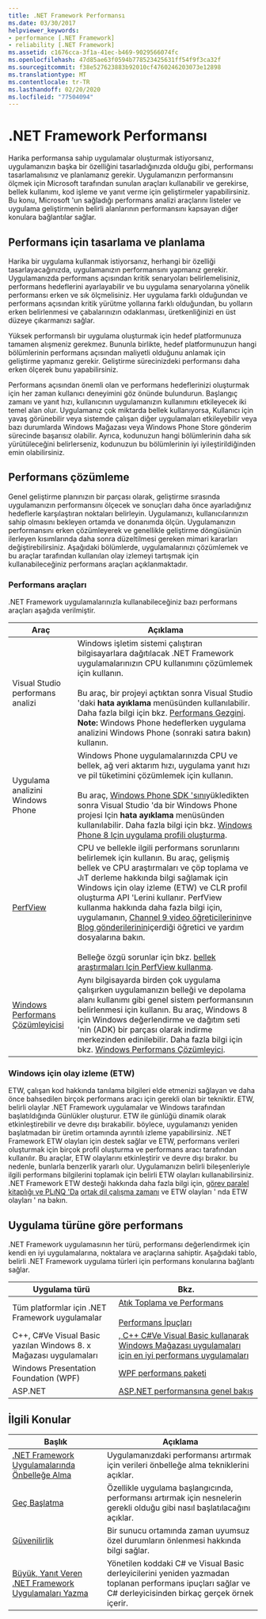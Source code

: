```yaml
---
title: .NET Framework Performansı
ms.date: 03/30/2017
helpviewer_keywords:
- performance [.NET Framework]
- reliability [.NET Framework]
ms.assetid: c1676cca-3f1a-41ec-b469-9029566074fc
ms.openlocfilehash: 47d85ae63f0594b778523425631ff54f9f3ca32f
ms.sourcegitcommit: f38e527623883b92010cf4760246203073e12898
ms.translationtype: MT
ms.contentlocale: tr-TR
ms.lasthandoff: 02/20/2020
ms.locfileid: "77504094"
---
```

# <a name="net-framework-performance"></a>.NET Framework Performansı
Harika performansa sahip uygulamalar oluşturmak istiyorsanız, uygulamanızın başka bir özelliğini tasarladığınızda olduğu gibi, performansı tasarlamalısınız ve planlamanız gerekir. Uygulamanızın performansını ölçmek için Microsoft tarafından sunulan araçları kullanabilir ve gerekirse, bellek kullanımı, kod işleme ve yanıt verme için geliştirmeler yapabilirsiniz. Bu konu, Microsoft 'un sağladığı performans analizi araçlarını listeler ve uygulama geliştirmenin belirli alanlarının performansını kapsayan diğer konulara bağlantılar sağlar.  
  
## <a name="designing-and-planning-for-performance"></a>Performans için tasarlama ve planlama  
 Harika bir uygulama kullanmak istiyorsanız, herhangi bir özelliği tasarlayacağınızda, uygulamanızın performansını yapmanız gerekir. Uygulamanızda performans açısından kritik senaryoları belirlemelisiniz, performans hedeflerini ayarlayabilir ve bu uygulama senaryolarına yönelik performansı erken ve sık ölçmelisiniz. Her uygulama farklı olduğundan ve performans açısından kritik yürütme yollarına farklı olduğundan, bu yolların erken belirlenmesi ve çabalarınızın odaklanması, üretkenliğinizi en üst düzeye çıkarmanızı sağlar.  
  
 Yüksek performanslı bir uygulama oluşturmak için hedef platformunuza tamamen alışmeniz gerekmez. Bununla birlikte, hedef platformunuzun hangi bölümlerinin performans açısından maliyetli olduğunu anlamak için geliştirme yapmanız gerekir. Geliştirme sürecinizdeki performansı daha erken ölçerek bunu yapabilirsiniz.  
  
 Performans açısından önemli olan ve performans hedeflerinizi oluşturmak için her zaman kullanıcı deneyimini göz önünde bulundurun. Başlangıç zamanı ve yanıt hızı, kullanıcının uygulamanızın kullanımını etkileyecek iki temel alan olur. Uygulamanız çok miktarda bellek kullanıyorsa, Kullanıcı için yavaş görünebilir veya sistemde çalışan diğer uygulamaları etkileyebilir veya bazı durumlarda Windows Mağazası veya Windows Phone Store gönderim sürecinde başarısız olabilir. Ayrıca, kodunuzun hangi bölümlerinin daha sık yürütüleceğini belirlerseniz, kodunuzun bu bölümlerinin iyi iyileştirildiğinden emin olabilirsiniz.  
  
## <a name="analyzing-performance"></a>Performans çözümleme  
 Genel geliştirme planınızın bir parçası olarak, geliştirme sırasında uygulamanızın performansını ölçecek ve sonuçları daha önce ayarladığınız hedeflerle karşılaştıran noktaları belirleyin. Uygulamanızı, kullanıcılarınızın sahip olmasını bekleyen ortamda ve donanımda ölçün. Uygulamanızın performansını erken çözümleyerek ve genellikle geliştirme döngüsünün ilerleyen kısımlarında daha sonra düzeltilmesi gereken mimari kararları değiştirebilirsiniz. Aşağıdaki bölümlerde, uygulamalarınızı çözümlemek ve bu araçlar tarafından kullanılan olay izlemeyi tartışmak için kullanabileceğiniz performans araçları açıklanmaktadır.  
  
### <a name="performance-tools"></a>Performans araçları  
 .NET Framework uygulamalarınızla kullanabileceğiniz bazı performans araçları aşağıda verilmiştir.  
  
|Araç|Açıklama|  
|----------|-----------------|  
|Visual Studio performans analizi|Windows işletim sistemi çalıştıran bilgisayarlara dağıtılacak .NET Framework uygulamalarınızın CPU kullanımını çözümlemek için kullanın.<br /><br /> Bu araç, bir projeyi açtıktan sonra Visual Studio 'daki **hata ayıklama** menüsünden kullanılabilir. Daha fazla bilgi için bkz. [Performans Gezgini](/visualstudio/profiling/performance-explorer). **Note:**  Windows Phone hedeflerken uygulama analizini Windows Phone (sonraki satıra bakın) kullanın.|  
|Uygulama analizini Windows Phone|Windows Phone uygulamalarınızda CPU ve bellek, ağ veri aktarım hızı, uygulama yanıt hızı ve pil tüketimini çözümlemek için kullanın.<br /><br /> Bu araç, [Windows Phone SDK 'sını](https://go.microsoft.com/fwlink/?LinkId=265773)yükledikten sonra Visual Studio 'da bir Windows Phone projesi Için **hata ayıklama** menüsünden kullanılabilir. Daha fazla bilgi için bkz. [Windows Phone 8 Için uygulama profili oluşturma](https://docs.microsoft.com/previous-versions/windows/apps/jj215908(v=vs.105)).|  
|[PerfView](https://www.microsoft.com/download/details.aspx?id=28567)|CPU ve bellekle ilgili performans sorunlarını belirlemek için kullanın. Bu araç, gelişmiş bellek ve CPU araştırmaları ve çöp toplama ve JıT derleme hakkında bilgi sağlamak için Windows için olay izleme (ETW) ve CLR profil oluşturma API 'Lerini kullanır. PerfView kullanma hakkında daha fazla bilgi için, uygulamanın, [Channel 9 video öğreticilerinin](https://channel9.msdn.com/Series/PerfView-Tutorial)ve [Blog gönderilerinin](https://docs.microsoft.com/archive/blogs/vancem/)içerdiği öğretici ve yardım dosyalarına bakın.<br /><br /> Belleğe özgü sorunlar için bkz. [bellek araştırmaları Için PerfView kullanma](https://channel9.msdn.com/Series/PerfView-Tutorial/PerfView-Tutorial-9-NET-Memory-Investigation-Basics-of-GC-Heap-Snapshots).|  
|[Windows Performans Çözümleyicisi](https://www.microsoft.com/download/details.aspx?id=30652)|Aynı bilgisayarda birden çok uygulama çalışırken uygulamanızın belleği ve depolama alanı kullanımı gibi genel sistem performansının belirlenmesi için kullanın. Bu araç, Windows 8 için Windows değerlendirme ve dağıtım seti 'nin (ADK) bir parçası olarak indirme merkezinden edinilebilir. Daha fazla bilgi için bkz. [Windows Performans Çözümleyici](/windows-hardware/test/wpt/windows-performance-analyzer).|
  
### <a name="event-tracing-for-windows-etw"></a>Windows için olay izleme (ETW)  
 ETW, çalışan kod hakkında tanılama bilgileri elde etmenizi sağlayan ve daha önce bahsedilen birçok performans aracı için gerekli olan bir tekniktir. ETW, belirli olaylar .NET Framework uygulamalar ve Windows tarafından başlatıldığında Günlükler oluşturur. ETW ile günlüğü dinamik olarak etkinleştirebilir ve devre dışı bırakabilir. böylece, uygulamanızı yeniden başlatmadan bir üretim ortamında ayrıntılı izleme yapabilirsiniz. .NET Framework ETW olayları için destek sağlar ve ETW, performans verileri oluşturmak için birçok profil oluşturma ve performans aracı tarafından kullanılır. Bu araçlar, ETW olaylarını etkinleştirir ve devre dışı bırakır. bu nedenle, bunlarla benzerlik yararlı olur. Uygulamanızın belirli bileşenleriyle ilgili performans bilgilerini toplamak için belirli ETW olayları kullanabilirsiniz. .NET Framework ETW desteği hakkında daha fazla bilgi için, [görev paralel kitaplığı ve PLıNQ 'Da](etw-events-in-task-parallel-library-and-plinq.md) [ortak dil çalışma zamanı](etw-events-in-the-common-language-runtime.md) ve ETW olayları ' nda ETW olayları ' na bakın.  
  
## <a name="performance-by-app-type"></a>Uygulama türüne göre performans  
 .NET Framework uygulamasının her türü, performansı değerlendirmek için kendi en iyi uygulamalarına, noktalara ve araçlarına sahiptir. Aşağıdaki tablo, belirli .NET Framework uygulama türleri için performans konularına bağlantı sağlar.  
  
|Uygulama türü|Bkz.|  
|--------------|---------|  
|Tüm platformlar için .NET Framework uygulamalar|[Atık Toplama ve Performans](../../standard/garbage-collection/performance.md)<br /><br /> [Performans İpuçları](performance-tips.md)|  
|C++, C#Ve Visual Basic yazılan Windows 8. x Mağazası uygulamaları|[, C++ C#Ve Visual Basic kullanarak Windows Mağazası uygulamaları için en iyi performans uygulamaları](https://docs.microsoft.com/previous-versions/windows/apps/hh750313%28v=win.10%29)|  
|Windows Presentation Foundation (WPF)|[WPF performans paketi](https://docs.microsoft.com/previous-versions/dotnet/netframework-4.0/aa969767(v=vs.100))|  
|ASP.NET|[ASP.NET performansına genel bakış](https://docs.microsoft.com/previous-versions/aspnet/cc668225(v=vs.100))|  
  
## <a name="related-topics"></a>İlgili Konular  
  
|Başlık|Açıklama|  
|-----------|-----------------|  
|[.NET Framework Uygulamalarında Önbelleğe Alma](caching-in-net-framework-applications.md)|Uygulamanızdaki performansı artırmak için verileri önbelleğe alma tekniklerini açıklar.|  
|[Geç Başlatma](lazy-initialization.md)|Özellikle uygulama başlangıcında, performansı artırmak için nesnelerin gerekli olduğu gibi nasıl başlatılacağını açıklar.|  
|[Güvenilirlik](reliability.md)|Bir sunucu ortamında zaman uyumsuz özel durumların önlenmesi hakkında bilgi sağlar.|  
|[Büyük, Yanıt Veren .NET Framework Uygulamaları Yazma](writing-large-responsive-apps.md)|Yönetilen koddaki C# ve Visual Basic derleyicilerini yeniden yazmadan toplanan performans ipuçları sağlar ve C# derleyicisinden birkaç gerçek örnek içerir.|
